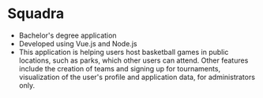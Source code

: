 # Squadra

* Bachelor's degree application
* Developed using Vue.js and Node.js
* This application is helping users host basketball games in public locations, such as parks, which other users can attend. Other features include the creation of teams and signing up for tournaments, visualization of the user's profile and application data, for administrators only.

